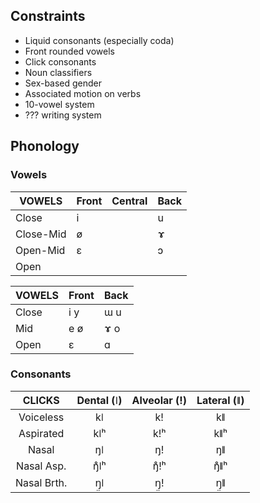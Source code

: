 ## Constraints
- Liquid consonants (especially coda)
- Front rounded vowels
- Click consonants
- Noun classifiers
- Sex-based gender
- Associated motion on verbs
- 10-vowel system
- ??? writing system

## Phonology

### Vowels

| VOWELS    | Front | Central | Back   |
| ---       | ---   | ---     | ---    |
| Close     | i     |         | u      |
| Close-Mid | ø     |         | ɤ      |
| Open-Mid  | ɛ     |         | ɔ      |
| Open      |       |         |        |

| VOWELS    | Front | Back   |
| ---       | ---   | ---    |
| Close     | i y   | ɯ u    |
| Mid       | e ø   | ɤ o    |
| Open      | ɛ     | ɑ      |

### Consonants

| CLICKS      | Dental (ǀ) | Alveolar (ǃ) | Lateral (ǁ) |
|:---:        |:---:       |:---:         |:---:        |
| Voiceless   | kǀ         | kǃ           | kǁ          |
| Aspirated   | kǀʰ        | kǃʰ          | kǁʰ         |
| Nasal       | ŋǀ         | ŋǃ           | ŋǁ          |
| Nasal Asp.  | ŋ̊ǀʰ        | ŋ̊ǃʰ          | ŋ̊ǁʰ         |
| Nasal Brth. | ŋ̤ǀ         | ŋ̤ǃ           | ŋ̤ǁ          |
